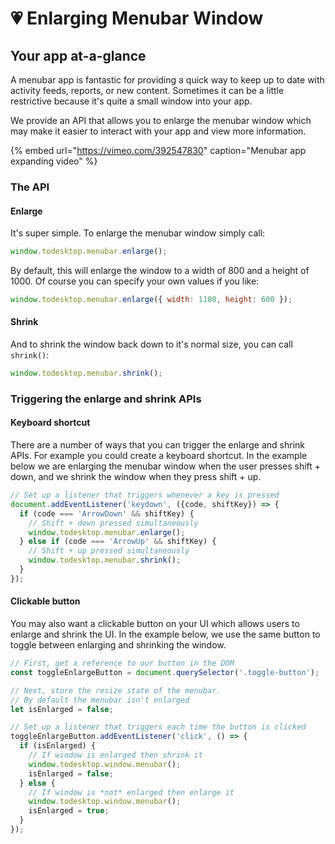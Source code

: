 # 💗 Enlarging Menubar Window

## Your app at-a-glance

A menubar app is fantastic for providing a quick way to keep up to date with activity feeds, reports, or new content. Sometimes it can be a little restrictive because it's quite a small window into your app.

We provide an API that allows you to enlarge the menubar window which may make it easier to interact with your app and view more information.

{% embed url="https://vimeo.com/392547830" caption="Menubar app expanding video" %}

### The API

#### Enlarge

 It's super simple. To enlarge the menubar window simply call:

```javascript
window.todesktop.menubar.enlarge();
```

By default, this will enlarge the window to a width of 800 and a height of 1000. Of course you can specify your own values if you like:

```javascript
window.todesktop.menubar.enlarge({ width: 1100, height: 600 });
```

#### Shrink

And to shrink the window back down to it's normal size, you can call `shrink()`:

```javascript
window.todesktop.menubar.shrink();
```

### Triggering the enlarge and shrink APIs

#### Keyboard shortcut

There are a number of ways that you can trigger the enlarge and shrink APIs. For example you could create a keyboard shortcut. In the example below we are enlarging the menubar window when the user presses shift + down, and we shrink the window when they press shift + up.

```javascript
// Set up a listener that triggers whenever a key is pressed
document.addEventListener('keydown', ({code, shiftKey}) => {
  if (code === 'ArrowDown' && shiftKey) {
    // Shift + down pressed simultaneously
    window.todesktop.menubar.enlarge();
  } else if (code === 'ArrowUp' && shiftKey) {
    // Shift + up pressed simultaneously
    window.todesktop.menubar.shrink();
  }
});
```

#### Clickable button

You may also want a clickable button on your UI which allows users to enlarge and shrink the UI. In the example below, we use the same button to toggle between enlarging and shrinking the window.

```javascript
// First, get a reference to our button in the DOM
const toggleEnlargeButton = document.querySelector('.toggle-button');

// Next, store the resize state of the menubar.
// By default the menubar isn't enlarged
let isEnlarged = false;

// Set up a listener that triggers each time the button is clicked
toggleEnlargeButton.addEventListener('click', () => {
  if (isEnlarged) {
    // If window is enlarged then shrink it
    window.todesktop.window.menubar();
    isEnlarged = false;
  } else {
    // If window is *not* enlarged then enlarge it
    window.todesktop.window.menubar();
    isEnlarged = true;
  }
});
```

 

